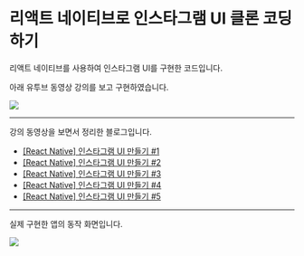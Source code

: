 # 리액트 네이티브로 인스타그램 UI 클론 코딩하기

리액트 네이티브를 사용하여 인스타그램 UI를 구현한 코드입니다.

아래 유투브 동영상 강의를 보고 구현하였습니다.

[![](https://img.youtube.com/vi/cgg1HidN4mQ/0.jpg)](https://www.youtube.com/watch?v=cgg1HidN4mQ)


---

강의 동영상을 보면서 정리한 블로그입니다.

* [[React Native] 인스타그램 UI 만들기 #1](https://busy.org/@anpigon/react-native-ui-1)
* [[React Native] 인스타그램 UI 만들기 #2](https://busy.org/@anpigon/react-native-ui-2-1548079722841)
* [[React Native] 인스타그램 UI 만들기 #3](https://busy.org/@anpigon/react-native-ui-3-1548134597178)
* [[React Native] 인스타그램 UI 만들기 #4](https://busy.org/@anpigon/react-native-ui-4-1548207724086)
* [[React Native] 인스타그램 UI 만들기 #5](https://busy.org/@anpigon/react-native-ui-5-1548346515419)

---

실제 구현한 앱의 동작 화면입니다.

![](https://cdn.steemitimages.com/DQmNdRKUTLPzkJzEsddqkDF7tWhuZefHP6qS2PKpbL78W46/2019-01-25%2000-21-27.2019-01-25%2000_23_38.gif)
